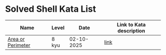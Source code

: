 # Solved Shell Kata List

| Name  | Level | Date  | Link to Kata description
|-------|-------|-------|-------------------------
| [Area or Perimeter](/C/area_or_perimeter.c) | 8 kyu | 02-10-2025 | [link](https://www.codewars.com/kata/5ab6538b379d20ad880000ab)

